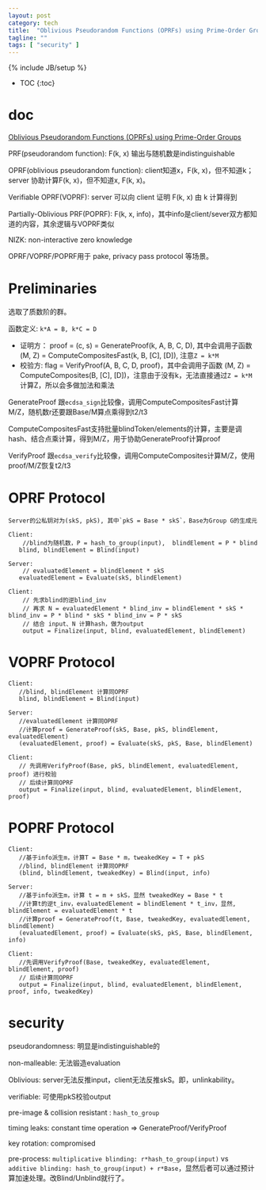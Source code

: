 ```yaml
---
layout: post
category: tech
title:  "Oblivious Pseudorandom Functions (OPRFs) using Prime-Order Groups"
tagline: ""
tags: [ "security" ] 
---
```

{% include JB/setup %}

* TOC
{:toc}

# doc

[Oblivious Pseudorandom Functions (OPRFs) using Prime-Order Groups](https://datatracker.ietf.org/doc/draft-irtf-cfrg-voprf)

PRF(pseudorandom function): F(k, x) 输出与随机数是indistinguishable

OPRF(oblivious pseudorandom function): client知道x，F(k, x)，但不知道k；server 协助计算F(k, x)，但不知道x, F(k, x)。

Verifiable OPRF(VOPRF): server 可以向 client 证明 F(k, x) 由 k 计算得到

Partially-Oblivious PRF(POPRF): F(k, x, info)，其中info是client/sever双方都知道的内容，其余逻辑与VOPRF类似

NIZK: non-interactive zero knowledge

OPRF/VOPRF/POPRF用于 pake, privacy pass protocol 等场景。

# Preliminaries

选取了质数阶的群。

函数定义: `k*A = B, k*C = D`
- 证明方： proof = (c, s) = GenerateProof(k, A, B, C, D),  其中会调用子函数 (M, Z) = ComputeCompositesFast(k, B, [C], [D]), 注意`Z = k*M`
- 校验方:  flag = VerifyProof(A, B, C, D, proof)，其中会调用子函数 (M, Z) = ComputeComposites(B, [C], [D])，注意由于没有k，无法直接通过`Z = k*M`计算Z，所以会多做加法和乘法

GenerateProof 跟`ecdsa_sign`比较像，调用ComputeCompositesFast计算M/Z，随机数r还要跟Base/M算点乘得到t2/t3

ComputeCompositesFast支持批量blindToken/elements的计算，主要是调hash、结合点乘计算，得到M/Z，用于协助GenerateProof计算proof

VerifyProof 跟`ecdsa_verify`比较像，调用ComputeComposites计算M/Z，使用proof/M/Z恢复t2/t3


# OPRF Protocol

    Server的公私钥对为(skS, pkS), 其中`pkS = Base * skS`，Base为Group G的生成元

    Client:
        //blind为随机数，P = hash_to_group(input),  blindElement = P * blind
       blind, blindElement = Blind(input) 

    Server:
        // evaluatedElement = blindElement * skS
       evaluatedElement = Evaluate(skS, blindElement)  

    Client:
        // 先求blind的逆blind_inv
        // 再求 N = evaluatedElement * blind_inv = blindElement * skS * blind_inv = P * blind * skS * blind_inv = P * skS
        // 结合 input、N 计算hash，做为output
        output = Finalize(input, blind, evaluatedElement, blindElement) 

#  VOPRF Protocol

    Client:
       //blind, blindElement 计算同OPRF
       blind, blindElement = Blind(input) 

    Server:
       //evaluatedElement 计算同OPRF
       //计算proof = GenerateProof(skS, Base, pkS, blindElement, evaluatedElement)
       (evaluatedElement, proof) = Evaluate(skS, pkS, Base, blindElement)  

    Client:
       // 先调用VerifyProof(Base, pkS, blindElement, evaluatedElement, proof) 进行校验
       // 后续计算同OPRF
       output = Finalize(input, blind, evaluatedElement, blindElement, proof)

# POPRF Protocol
    
    Client: 
       //基于info派生m，计算T = Base * m，tweakedKey = T + pkS
       //blind, blindElement 计算同OPRF
       (blind, blindElement, tweakedKey) = Blind(input, info)
    
    Server:
       //基于info派生m，计算 t = m + skS，显然 tweakedKey = Base * t
       //计算t的逆t_inv，evaluatedElement = blindElement * t_inv，显然, blindElement = evaluatedElement * t
       //计算proof = GenerateProof(t, Base, tweakedKey, evaluatedElement, blindElement)
       (evaluatedElement, proof) = Evaluate(skS, pkS, Base, blindElement, info)

    Client:
       //先调用VerifyProof(Base, tweakedKey, evaluatedElement, blindElement, proof)
       // 后续计算同OPRF
       output = Finalize(input, blind, evaluatedElement, blindElement, proof, info, tweakedKey)

# security

pseudorandomness: 明显是indistinguishable的

non-malleable: 无法锻造evaluation

Oblivious: server无法反推input，client无法反推skS。即，unlinkability。

verifiable: 可使用pkS校验output

pre-image & collision resistant : `hash_to_group`

timing leaks: constant time operation => GenerateProof/VerifyProof

key rotation: compromised

pre-process: `multiplicative blinding: r*hash_to_group(input)`  vs  ` additive blinding: hash_to_group(input) + r*Base`，显然后者可以通过预计算加速处理。改Blind/Unblind就行了。

